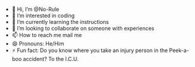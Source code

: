 - 👋 Hi, I’m @No-Rule
- 👀 I’m interested in coding
- 🌱 I’m currently learning the instructions
- 💞️ I’m looking to collaborate on someone with experiences
- 📫 How to reach me mail me
- 😄 Pronouns: He/Him
- ⚡ Fun fact: Do you know where you take an injury person in the Peek-a-boo accident? To the I.C.U.

<!---
No-Rule/No-Rule is a ✨ special ✨ repository because its `README.md` (this file) appears on your GitHub profile.
You can click the Preview link to take a look at your changes.
--->
